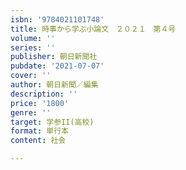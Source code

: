 ```yaml
---
isbn: '9784021101748'
title: 時事から学ぶ小論文　２０２１　第４号
volume: ''
series: ''
publisher: 朝日新聞社
pubdate: '2021-07-07'
cover: ''
author: 朝日新聞／編集
description: ''
price: '1800'
genre: ''
target: 学参II(高校)
format: 単行本
content: 社会

---
```

